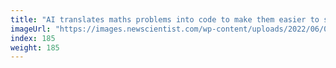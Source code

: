 ```yaml
---
title: "AI translates maths problems into code to make them easier to solve"
imageUrl: "https://images.newscientist.com/wp-content/uploads/2022/06/06114333/SEI_107484895.jpg?width=600"
index: 185
weight: 185
---
```

